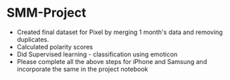 # SMM-Project
- Created final dataset for Pixel by merging 1 month's data and removing duplicates.
- Calculated polarity scores
- Did Supervised learning - classification using emoticon 
- Please complete all the above steps for iPhone and Samsung and incorporate the same in the project notebook
